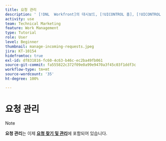 ```yaml
---
title: 요청 관리
description: ' [!DNL  Workfront]의 대시보드, [!UICONTROL 홈], [!UICONTROL 요청] 영역 또는 [!UICONTROL 팀] 페이지를 사용하여 제출된 요청을 찾는 방법에 대해 알아봅니다.'
activity: use
team: Technical Marketing
feature: Work Management
type: Tutorial
role: User
level: Beginner
thumbnail: manage-incoming-requests.jpeg
jira: KT-10154
hidefromtoc: true
exl-id: df831816-fc60-4c63-b46c-ec2ba49fb061
source-git-commit: fa555822c372f09e0a99e9470a3f45c03f1ddf3c
workflow-type: tm+mt
source-wordcount: '35'
ht-degree: 100%

---
```


# 요청 관리

>[!NOTE]
>
>**요청 관리**&#x200B;는 이제 **[요청 찾기 및 관리](https://experienceleague.adobe.com/docs/workfront-learn/tutorials-workfront/manage-work/issues-requests/find-requests.html?lang=ko)**&#x200B;에 포함되어 있습니다.

